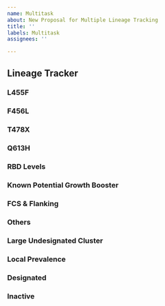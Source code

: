 ```yaml
---
name: Multitask
about: New Proposal for Multiple Lineage Tracking
title: ''
labels: Multitask
assignees: ''

---
```


## Lineage Tracker

### L455F

### F456L

### T478X

### Q613H

### RBD Levels

### Known Potential Growth Booster

### FCS & Flanking

### Others

### Large Undesignated Cluster

### Local Prevalence

### Designated

### Inactive
